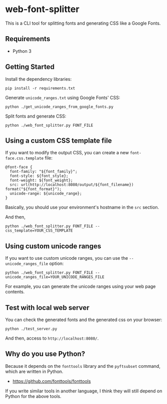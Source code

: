 # web-font-splitter

This is a CLI tool for splitting fonts and generating CSS like a Google Fonts.

## Requirements

- Python 3

## Getting Started

Install the dependency libraries:

```console
pip install -r requirements.txt
```

Generate `unicode_ranges.txt` using Google Fonts' CSS:

```console
python ./get_unicode_ranges_from_google_fonts.py
```

Split fonts and generate CSS:

```console
python ./web_font_splitter.py FONT_FILE
```

## Using a custom CSS template file

If you want to modify the output CSS, you can create a new `font-face.css.template` file:

```
@font-face {
  font-family: "${font_family}";
  font-style: ${font_style};
  font-weight: ${font_weight};
  src: url(http://localhost:8080/output/${font_filename}) format("${font_format}");
  unicode-range: ${unicode_range};
}
```

Basically, you should use your environment's hostname in the `src` section.

And then,

```console
python ./web_font_splitter.py FONT_FILE --css_template=YOUR_CSS_TEMPLATE
```

## Using custom unicode ranges

If you want to use custom unicode ranges, you can use the `--unicode_ranges_file` option:

```console
python ./web_font_splitter.py FONT_FILE --unicode_ranges_file=YOUR_UNICODE_RANGES_FILE
```

For example, you can generate the unicode ranges using your web page contents.

## Test with local web server

You can check the generated fonts and the generated css on your browser:

```console
python ./test_server.py
```

And then, access to `http://localhost:8080/`.

## Why do you use Python?

Because it depends on the `fonttools` library and the `pyftsubset` command, which are written in Python.

- https://github.com/fonttools/fonttools

If you write similar tools in another language, I think they will still depend on Python for the above tools.
